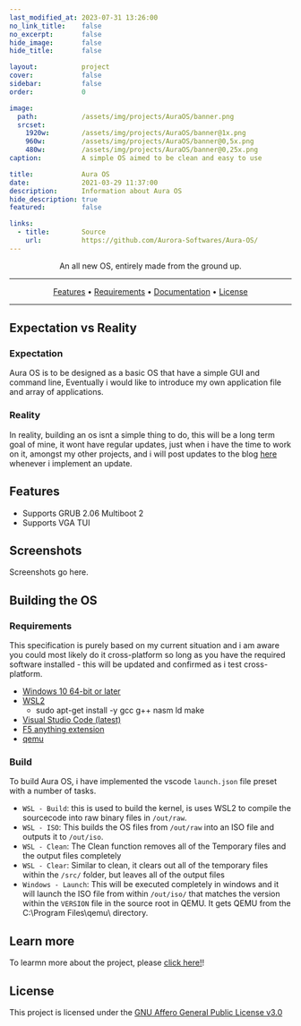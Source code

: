 ```yaml
---
last_modified_at: 2023-07-31 13:26:00
no_link_title:    false
no_excerpt:       false
hide_image:       false
hide_title:       false

layout:           project
cover:            false
sidebar:          false
order:            0

image:
  path:           /assets/img/projects/AuraOS/banner.png
  srcset:
    1920w:        /assets/img/projects/AuraOS/banner@1x.png
    960w:         /assets/img/projects/AuraOS/banner@0,5x.png
    480w:         /assets/img/projects/AuraOS/banner@0,25x.png
caption:          A simple OS aimed to be clean and easy to use

title:            Aura OS
date:             2021-03-29 11:37:00
description:      Information about Aura OS
hide_description: true
featured:         false

links:
  - title:        Source
    url:          https://github.com/Aurora-Softwares/Aura-OS/
---
```


<div align="center">

An all new OS, entirely made from the ground up.

______________________________________________________________________

<p align="center">

<a href="#features">Features</a> •
<a href="#requirements">Requirements</a> •
<a href="https://ryvor.github.io/Projects/AuraOS/wiki/">Documentation</a> •
<a href="#license">License</a>

</p>

______________________________________________________________________

</div>

## Expectation vs Reality

### Expectation

Aura OS is to be designed as a basic OS that have a simple GUI and command line, Eventually i would like to introduce my own application file and array of applications.

### Reality

In reality, building an os isnt a simple thing to do, this will be a long term goal of mine, it wont have regular updates, just when i have the time to work on it, amongst my other projects, and i will post updates to the blog [here](https://ryvor.github.io/Posts/) whenever i implement an update.

## Features

- Supports GRUB 2.06 Multiboot 2
- Supports VGA TUI

## Screenshots

Screenshots go here.

## Building the OS

### Requirements

This specification is purely based on my current situation and i am aware you could most likely do it cross-platform so long as you have the required software installed - this will be updated and confirmed as i test cross-platform.

- [Windows 10 64-bit or later](https://www.microsoft.com/en-gb/software-download/windows10)
- [WSL2](https://learn.microsoft.com/en-us/windows/wsl/install)
  - sudo apt-get install -y gcc g++ nasm ld make
- [Visual Studio Code (latest)](https://code.visualstudio.com/)
- [F5 anything extension](https://marketplace.visualstudio.com/items?itemName=discretegames.f5anything)
- [qemu](https://qemu.weilnetz.de/w64/)

### Build

To build Aura OS, i have implemented the vscode `launch.json` file preset with a number of tasks.

- `WSL - Build`: this is used to build the kernel, is uses WSL2 to compile the sourcecode into raw binary files in `/out/raw`.
- `WSL - ISO`: This builds the OS files from `/out/raw` into an ISO file and outputs it to `/out/iso`.
- `WSL - Clean`: The Clean function removes all of the Temporary files and the output files completely
- `WSL - Clear`: Similar to clean, it clears out all of the temporary files within the `/src/` folder, but leaves all of the output files
- `Windows - Launch`: This will be executed completely in windows and it will launch the ISO file from within `/out/iso/` that matches the version within the `VERSION` file in the source root in QEMU. It gets QEMU from the C:\Program Files\qemu\ directory.

## Learn more

To learmn more about the project, please [click here!](https://ashwell-design.github.io/MultiDomainX/)!

## License

This project is licensed under the [GNU Affero General Public License v3.0](/Licenses/AGPL-3.0/)
